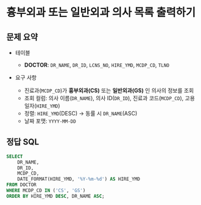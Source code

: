 # 흉부외과 또는 일반외과 의사 목록 출력하기

## 문제 요약

- 테이블

  - **DOCTOR**: `DR_NAME`, `DR_ID`, `LCNS_NO`, `HIRE_YMD`, `MCDP_CD`, `TLNO`

- 요구 사항

  - 진료과(`MCDP_CD`)가 **흉부외과(CS)** 또는 **일반외과(GS)** 인 의사의 정보를 조회
  - 조회 컬럼: 의사 이름(`DR_NAME`), 의사 ID(`DR_ID`), 진료과 코드(`MCDP_CD`), 고용일자(`HIRE_YMD`)
  - 정렬: `HIRE_YMD`(DESC) → 동률 시 `DR_NAME`(ASC)
  - 날짜 포맷: `YYYY-MM-DD`

## 정답 SQL

```sql
SELECT
    DR_NAME,
    DR_ID,
    MCDP_CD,
    DATE_FORMAT(HIRE_YMD, '%Y-%m-%d') AS HIRE_YMD
FROM DOCTOR
WHERE MCDP_CD IN ('CS', 'GS')
ORDER BY HIRE_YMD DESC, DR_NAME ASC;
```
